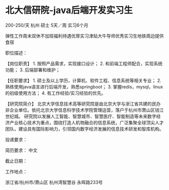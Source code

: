 # 北大信研院-java后端开发实习生

200-250/天 杭州 硕士 5天／周 实习6个月

弹性工作周末双休不加班福利待遇优厚实习津贴大牛导师优秀实习生地铁周边提供食宿

职位描述：

【岗位职责】 1. 按照产品需求，实现接口设计； 2. 和前端工程师配合，实现系统功能； 3. 后端部署和维护； 

【任职要求】 1. 硕士及以上学历，计算机、软件工程、信息系统等相关专业； 2. 熟练使用java语言进行后端开发，熟悉springboot； 3. 掌握redis，mysql，linux的初级使用方法； 4. 有工作经验/实习经验的优先。 

【研究院简介】 北京大学信息技术高等研究院是由北京大学与浙江省共建的民办非企业单位。依托北京大学信息科学技术学院管理运营，落户于杭州市萧山区钱江世纪城。 研究院以发展人工智能、智慧城市、智慧医疗、智能制造等未来数字经济产业核心技术为重点，围绕打造人机物融合的信息系统，广泛集聚全球顶尖人才团队，建设具有国际影响力，引领国内数字经济发展的信息技术研发和智库机构。	

投递要求：

简历要求： 中文

截止日期：

工作地点：

浙江省/杭州市/萧山区 杭州湾智慧谷 永晖路233号